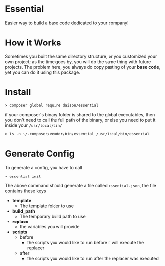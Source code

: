# Essential

Easier way to build a base code dedicated to your company!

# How it Works

Sometimes you built the same directory structure, or you customized your own project; as the time goes by, you will do the same thing with future projects.
The problem here, you always do copy pasting of your **base code**, yet you can do it using this package.

# Install

```
> composer global require daison/essential
```

if your composer's binary folder is shared to the global executables, then you don't need to call the full path of the binary, or else you need to put it inside your `/usr/local/bin/`

```
> ls -n ~/.composer/vendor/bin/essential /usr/local/bin/essential
```

# Generate Config

To generate a config, you have to call

```
> essential init
```

The above command should generate a file called `essential.json`, the file contains these keys
- **template**
    - The template folder to use
- **build_path**
    - The temporary build path to use
- **replace**
    - the variables you will provide
- **scripts**
    - before
        - the scripts you would like to run before it will execute the replacer
    - after
        - the scripts you would like to run after the replacer was executed
